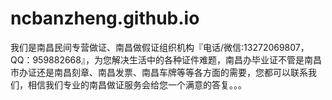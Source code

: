 # ncbanzheng.github.io
我们是南昌民间专营做证、南昌做假证组织机构『电话/微信:13272069807，QQ：959882668』，为您解决生活中的各种证件难题，南昌办毕业证不管是南昌市办证还是南昌刻章、南昌发票、南昌车牌等等各方面的需要，您都可以联系我们，相信我们专业的南昌做证服务会给您一个满意的答复。。。
